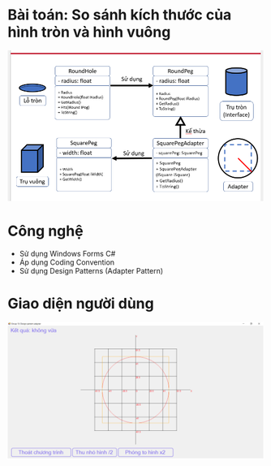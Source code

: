 # Bài toán: So sánh kích thước của hình tròn và hình vuông

![alt text](contents/documents/pictures/diagram.png)

# Công nghệ

- Sử dụng Windows Forms C#
- Áp dụng Coding Convention
- Sử dụng Design Patterns (Adapter Pattern)

# Giao diện người dùng

![Screenshot](contents/documents/pictures/Screenshot.png)
